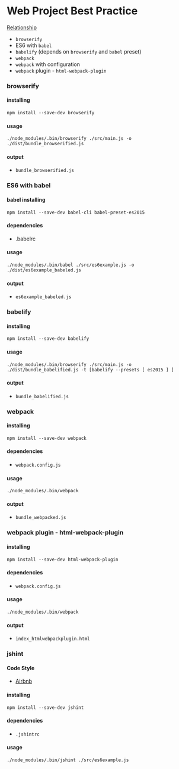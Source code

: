 # Web Project Best Practice

[Relationship](http://www.nomnoml.com/#view/%2F%2F%20Entities%0A%5Bbabel%5D%0A%5Bbabelify%5D%0A%5Bbrowserify%5D%0A%5Bwebpack%5D%0A%5Bwebpack%20with%20configuration%5D%0A%5Bhtml-webpack-plugin%5D%0A%5Bjshint%5D%0A%0A%2F%2F%20Relationship%0A%5Bbabelify%5D-%3E%5Bbabel%5D%0A%5Bbabelify%5D-%3E%5Bbrowserify%5D%0A%5Bhtml-webpack-plugin%5D-%3E%5Bwebpack%20with%20configuration%5D%0A%5Bwebpack%20with%20configuration%5D-%3E%5Bwebpack%5D)

- `browserify`
- ES6 with `babel`
- `babelify` (depends on `browserify` and `babel` preset)
- `webpack`
- `webpack` with configuration
- `webpack` plugin - `html-webpack-plugin`

### browserify

#### installing

`npm install --save-dev browserify`

#### usage

`./node_modules/.bin/browserify ./src/main.js -o ./dist/bundle_browserified.js`

#### output

- `bundle_browserified.js`

### ES6 with babel

#### babel installing

`npm install --save-dev babel-cli babel-preset-es2015`

#### dependencies

- .babelrc

#### usage

`./node_modules/.bin/babel ./src/es6example.js -o ./dist/es6example_babeled.js`

#### output

- `es6example_babeled.js`

### babelify

#### installing

`npm install --save-dev babelify`

#### usage

`./node_modules/.bin/browserify ./src/main.js -o ./dist/bundle_babelified.js -t [babelify --presets [ es2015 ] ]`

#### output

- `bundle_babelified.js`

### webpack

#### installing

`npm install --save-dev webpack`

#### dependencies

- `webpack.config.js`

#### usage

`./node_modules/.bin/webpack`

#### output

- `bundle_webpacked.js`

### webpack plugin - html-webpack-plugin

#### installing

`npm install --save-dev html-webpack-plugin`

#### dependencies

- `webpack.config.js`

#### usage

`./node_modules/.bin/webpack`

#### output

- `index_htmlwebpackplugin.html`

### jshint

#### Code Style

- [Airbnb](https://github.com/airbnb/javascript)

#### installing

`npm install --save-dev jshint`

#### dependencies

- `.jshintrc`

#### usage

`./node_modules/.bin/jshint ./src/es6example.js`
